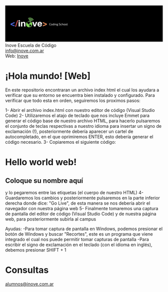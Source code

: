 ![Inove banner](inove.jpg)
Inove Escuela de Código\
info@inove.com.ar\
Web: [Inove](http://inove.com.ar)

# ¡Hola mundo! [Web]
En este repositorio encontraran un archivo index html el cual los ayudara a verificar que su entorno se encuentra bien instalado y configurado. Para verificar que todo esta en orden, seguiremos los proximos pasos:

1- Abrir el archivo index.html con nuestro editor de código (Visual Studio Code)
2- Utilizaremos el atajo de teclado que nos incluye Emmet para generar el código base de nuestro archivo HTML, para hacerlo pulsaremos el conjunto de teclas respectivas a nuestro idioma para insertar un signo de exclamación (!), posteriormente debería aparecer un cartel de autocompletado, en el que oprimiremos ENTER, esto debería generar el código necesario.
3- Copiaremos el siguiente código: 

  <h1>Hello world web!</h1>
  <h2>Coloque su nombre aquí</h2>
  
y lo pegaremos entre las etiquetas <body></body>  (el cuerpo de nuestro HTML)
4- Guardaremos los cambios y posteriormente pulsaremos en la parte inferior derecha donde dice: "Go Live", de esta manera se nos debería abrir el navegador con nuestra página web
5- Finalmente tomaremos una captura de pantalla del editor de código (Visual Studio Code) y de nuestra página web, para posteriormente subirla al campus

Ayudas:
          -Para tomar captura de pantalla en Windows, podemos presionar el botón de Windows y buscar "Recortes", este es un programa que viene integrado el cual nos puede permitir tomar capturas de pantalla
          -Para escribir el signo de exclamación en el teclado (con el idioma en inglés), debemos presionar SHIFT + 1

# Consultas
alumnos@inove.com.ar
